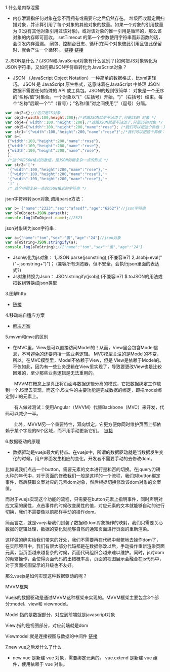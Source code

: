 1.什么是内存泄露
- 内存泄漏指任何对象在您不再拥有或需要它之后仍然存在。
垃圾回收器定期扫描对象，并计算引用了每个对象的其他对象的数量。如果一个对象的引用数量为 0(没有其他对象引用过该对象)，或对该对象的惟一引用是循环的，那么该对象的内存即可回收。
setTimeout 的第一个参数使用字符串而非函数的话，会引发内存泄漏。
闭包、控制台日志、循环(在两个对象彼此引用且彼此保留时，就会产生一个循环)。
[链接](http://www.cnblogs.com/chuaWeb/p/5196330.html)
[链接](http://web.jobbole.com/91080/)

2.JSON是什么？(JSON和JavaScript对象有什么区别？)如何把JS对象转化为JSON字符串，又如何把JSON字符串转化为JavaScript对象？
- JSON （JavaScript Object Notation）一种简单的数据格式，比xml更轻巧。 JSON 是 JavaScript 原生格式，这意味着在JavaScript 中处理 JSON 数据不需要任何特殊的 API 或工具包。JSON的规则很简单： 对象是一个无序的“名称/值”对集合。一个对象以“{”（左括号）开始，“}”（右括号）结束。每个“名称”后跟一个“:”（冒号）；“名称/值”对之间使用“,”（逗号）分隔。
```javascript
var obj2={};//这只是JS对象
var obj3={width:100,height:200};/*这跟JSON就更不沾边了,只是JS的 对象 */
var obj4={'width':100,'height':200};/*这跟JSON就更不沾边了,只是JS的对象 */
var obj5={"width":100,"height":200,"name":"rose"}; /*我们可以把这个称做：JSON格式的JavaScript对象 */
var str1='{"width":100,"height":200,"name":"rose"}';/*我们可以把这个称做：JSON格式的字符串 */
var a=[
 {"width":100,"height":200,"name":"rose"},
 {"width":100,"height":200,"name":"rose"},
 {"width":100,"height":200,"name":"rose"},
 ];
 /*这个叫JSON格式的数组，是JSON的稍复杂一点的形式 */
var str2='['+
 '{"width":100,"height":200,"name":"rose"},'+
 '{"width":100,"height":200,"name":"rose"},'+
 '{"width":100,"height":200,"name":"rose"},'+
 ']' ;
 /* 这个叫稍复杂一点的JSON格式的字符串 */
```
json字符串转json对象,调用parse方法：
```javascript
var b='{"name":"2323","sex":"afasdf","age":"6262"}'//json字符串
var bToObject=JSON.parse(b);
console.log(bToObject.name);//2323
```
json对象转为json字符串：
```javascript
var a={"name":"tom","sex":"男","age":"24"}//json对象
var aToString=JSON.stringify(a);
console.log(aToString);//{"name":"tom","sex":"男","age":"24"}
```
- Json转化为js对象：
1,JSON.parse(jsonstring);(不兼容ie7)
2,Jsobj=eval("("+jsonstring+")")；
(兼容所有浏览器，但不安全，会执行json里面的表达式?)
- Js对象转换为Json：
JSON.stringify(jsobj);(不兼容ie7)
$.toJSON的用法或把数组转换成json类型 

3.图解http
- [链接](http://www.cnblogs.com/xing901022/p/4309840.html)

4.移动端自适应方案
- [解决方案](http://www.html-js.com/article/Mobile-terminal-H5-mobile-terminal-HD-multi-screen-adaptation-scheme%203041)

5.mvvm和mvc的区别
- 在MVC里，View是可以直接访问Model的！从而，View里会包含Model信息，不可避免的还要包括一些业务逻辑。 MVC模型关注的是Model的不变，所以，在MVC模型里，Model不依赖于View，但是 View是依赖于Model的。不仅如此，因为有一些业务逻辑在View里实现了，导致要更改View也是比较困难的，至少那些业务逻辑是无法重用的。

　　MVVM在概念上是真正将页面与数据逻辑分离的模式，它把数据绑定工作放到一个JS里去实现，而这个JS文件的主要功能是完成数据的绑定，即把model绑定到UI的元素上。

　　有人做过测试：使用Angular（MVVM）代替Backbone（MVC）来开发，代码可以减少一半。

　　此外，MVVM另一个重要特性，双向绑定。它更方便你同时维护页面上都依赖于某个字段的N个区域，而不用手动更新它们。
  [链接](http://www.cnblogs.com/guwei4037/p/5591183.html)

 6.数据驱动的原理
 - 数据驱动是vuejs最大的特点。在vuejs中，所谓的数据驱动就是当数据发生变化的时候，用户界面发生相应的变化，开发者不需要手动的去修改dom。

比如说我们点击一个button，需要元素的文本进行是和否的切换。在jquery刀耕火种的年代中，对于页面的修改我们一般是这样的一个流程，我们对button绑定事件，然后获取文案对应的元素dom对象，然后根据切换修改该dom对象的文案值。

而对于vuejs实现这个功能的流程，只需要在button元素上指明事件，同时声明对应文案的属性，点击事件的时候改变属性的值，对应元素的文本就能够自动的进行切换，我们不需要像以前那样手动的操作dom。

简而言之，就是vuejs帮我们封装了数据和dom对象操作的映射，我们只需要关心数据的逻辑处理，数据的变化就能够自然的通知页面进行页面的重新渲染。

这样做的确实给我们带来的好处，我们不需要再在代码中频繁地去操作dom了，在实际项目中，我们有很大部分代码都是在数据修改以后，手动操作重新渲染页面元素，当页面越来越复杂的时候，页面代码组织会越来难以维护。同时，js对dom的频繁操作，会使得页面代码的出错概率高，页面的视图展示会融合在js代码中，对于页面视图显示的升级也不友好。

那么vuejs是如何实现这种数据驱动的呢？

MVVM框架

Vuejs的数据驱动是通过MVVM这种框架来实现的。MVVM框架主要包含3个部分:model、view和 viewmodel。

Model:指的是数据部分，对应到前端就是javascript对象

View:指的是视图部分，对应前端就是dom

Viewmodel:就是连接视图与数据的中间件
[链接](http://www.cnblogs.com/caizhenbo/p/6418284.html)

7.new  vue之后发什么了什么
- new vue 是新建 vue 对象，需要绑定元素的。 vue.extend 是新建 vue 组件，使用依赖于 vue 对象。


